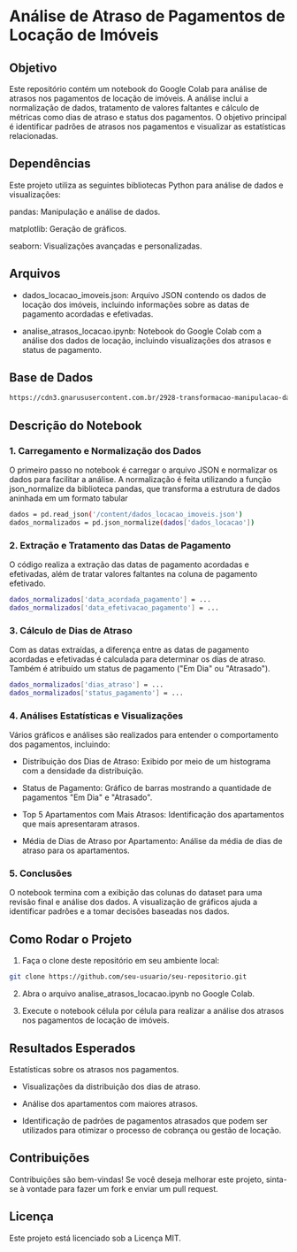 # Análise de Atraso de Pagamentos de Locação de Imóveis

## Objetivo

Este repositório contém um notebook do Google Colab para análise de atrasos nos pagamentos de locação de imóveis. A análise inclui a normalização de dados, tratamento de valores faltantes e cálculo de métricas como dias de atraso e status dos pagamentos. O objetivo principal é identificar padrões de atrasos nos pagamentos e visualizar as estatísticas relacionadas.

## Dependências
Este projeto utiliza as seguintes bibliotecas Python para análise de dados e visualizações:

pandas: Manipulação e análise de dados.

matplotlib: Geração de gráficos.

seaborn: Visualizações avançadas e personalizadas.

## Arquivos
* dados_locacao_imoveis.json: Arquivo JSON contendo os dados de locação dos imóveis, incluindo informações sobre as datas de pagamento acordadas e efetivadas.

* analise_atrasos_locacao.ipynb: Notebook do Google Colab com a análise dos dados de locação, incluindo visualizações dos atrasos e status de pagamento.

## Base de Dados
```bash
https://cdn3.gnarususercontent.com.br/2928-transformacao-manipulacao-dados/dados_locacao_imoveis.json
```

## Descrição do Notebook

### 1. Carregamento e Normalização dos Dados
   
O primeiro passo no notebook é carregar o arquivo JSON e normalizar os dados para facilitar a análise. A normalização é feita utilizando a função json_normalize da biblioteca pandas, que transforma a estrutura de dados aninhada em um formato tabular

```bash
dados = pd.read_json('/content/dados_locacao_imoveis.json')
dados_normalizados = pd.json_normalize(dados['dados_locacao'])
```

### 2. Extração e Tratamento das Datas de Pagamento
O código realiza a extração das datas de pagamento acordadas e efetivadas, além de tratar valores faltantes na coluna de pagamento efetivado.

```bash
dados_normalizados['data_acordada_pagamento'] = ...
dados_normalizados['data_efetivacao_pagamento'] = ...
```

### 3. Cálculo de Dias de Atraso
Com as datas extraídas, a diferença entre as datas de pagamento acordadas e efetivadas é calculada para determinar os dias de atraso. Também é atribuído um status de pagamento ("Em Dia" ou "Atrasado").

```bash
dados_normalizados['dias_atraso'] = ...
dados_normalizados['status_pagamento'] = ...
```

### 4. Análises Estatísticas e Visualizações

Vários gráficos e análises são realizados para entender o comportamento dos pagamentos, incluindo:

  * Distribuição dos Dias de Atraso: Exibido por meio de um histograma com a densidade da distribuição.

  * Status de Pagamento: Gráfico de barras mostrando a quantidade de pagamentos "Em Dia" e "Atrasado".

  * Top 5 Apartamentos com Mais Atrasos: Identificação dos apartamentos que mais apresentaram atrasos.

  * Média de Dias de Atraso por Apartamento: Análise da média de dias de atraso para os apartamentos.

### 5. Conclusões
 
O notebook termina com a exibição das colunas do dataset para uma revisão final e análise dos dados. A visualização de gráficos ajuda a identificar padrões e a tomar decisões baseadas nos dados.

## Como Rodar o Projeto

1. Faça o clone deste repositório em seu ambiente local:

```bash
git clone https://github.com/seu-usuario/seu-repositorio.git
```
2. Abra o arquivo analise_atrasos_locacao.ipynb no Google Colab.

3. Execute o notebook célula por célula para realizar a análise dos atrasos nos pagamentos de locação de imóveis.

## Resultados Esperados
Estatísticas sobre os atrasos nos pagamentos.

  * Visualizações da distribuição dos dias de atraso.

  * Análise dos apartamentos com maiores atrasos.

  * Identificação de padrões de pagamentos atrasados que podem ser utilizados para otimizar o processo de cobrança ou gestão de locação.

## Contribuições
Contribuições são bem-vindas! Se você deseja melhorar este projeto, sinta-se à vontade para fazer um fork e enviar um pull request.

## Licença
Este projeto está licenciado sob a Licença MIT.

